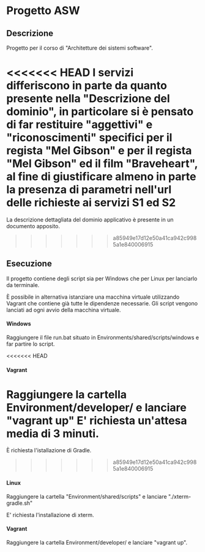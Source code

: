 # Progetto ASW
## Descrizione

Progetto per il corso di "Architetture dei sistemi software".

<<<<<<< HEAD
I servizi differiscono in parte da quanto presente nella "Descrizione del dominio", in particolare si è pensato di far restituire "aggettivi" e "riconoscimenti" specifici per il regista "Mel Gibson" e per il regista "Mel Gibson" ed il film "Braveheart", al fine di giustificare almeno in parte la presenza di parametri nell'url delle richieste ai servizi S1 ed S2
=======
La descrizione dettagliata del dominio applicativo è presente in un documento apposito.

>>>>>>> a85949e17d12e50a41ca942c9985a1e840006915
## Esecuzione

Il progetto contiene degli script sia per Windows che per Linux per lanciarlo da terminale.

È possibile in alternativa istanziare una macchina virtuale utilizzando Vagrant che contiene già tutte le dipendenze necessarie. Gli script vengono lanciati ad ogni avvio della macchina virtuale.

#### Windows
Raggiungere il file run.bat situato in Environments/shared/scripts/windows e far partire lo script.

<<<<<<< HEAD
#### Vagrant
Raggiungere la cartella Environment/developer/ e lanciare "vagrant up"
E' richiesta un'attesa media di 3 minuti.
=======
È richiesta l'istallazione di Gradle.
>>>>>>> a85949e17d12e50a41ca942c9985a1e840006915

#### Linux
Raggiungere la cartella "Environment/shared/scripts" e lanciare "./xterm-gradle.sh"

E' richiesta l'installazione di xterm.

#### Vagrant
Raggiungere la cartella Environment/developer/ e lanciare "vagrant up".
